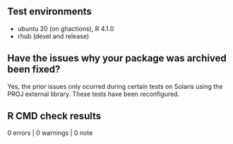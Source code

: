 ## Test environments

* ubuntu 20 (on ghactions), R 4.1.0
* rhub (devel and release)

## Have the issues why your package was archived been fixed? 

Yes, the prior issues only ocurred during certain tests on Solaris using the PROJ external library. These tests have been reconfigured.

## R CMD check results

0 errors | 0 warnings | 0 note
